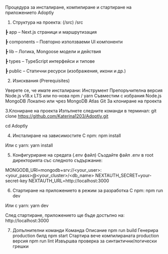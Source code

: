 Процедура за инсталиране, компилиране и стартиране на приложението Adoptly
1. Структура на проекта:
(/src)
/src

 ┣ app         – Next.js страници и маршрутизация
 
 ┣ components  – Повторно използваеми UI компоненти
 
 ┣ lib         – Логика, Mongoose модели и действия
 
 ┣ types       – TypeScript интерфейси и типове
 
 ┣ public      – Статични ресурси (изображения, икони и др.)

2. Изисквания (Prerequisites)
   
Уверете се, че имате инсталирани:
Инструмент	Препоръчителна версия
Node.js   	v18.x LTS или по-нова
npm / yarn	Съвместим с избрания Node.js
MongoDB	    Локално или чрез MongoDB Atlas
Git	        За клониране на проекта

3.Клониране на проекта
Изпълнете следните команди в терминал:
git clone https://github.com/Katerina1203/Adoptly.git

cd Adoptly

4. Инсталиране на зависимостите
С npm:
npm install

Или с yarn:
yarn install


5. Конфигуриране на средата (.env файл)
Създайте файл .env в root директорията със следното съдържание:

MONGODB_URI=mongodb+srv://<your_user>:<your_pass>@<your_cluster>/<db_name>
NEXTAUTH_SECRET=your-secret-key
NEXTAUTH_URL=http://localhost:3000

6. Стартиране на приложението в режим за разработка
С npm:
npm run dev

Или с yarn:
yarn dev

След стартиране, приложението ще бъде достъпно на:
 http://localhost:3000
 
7. Допълнителни команди
Команда	Описание
npm run build  	Генерира production билд
npm start     	Стартира вече компилираната production версия
npm run lint	  Извършва проверка за синтактични/логически грешки

